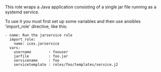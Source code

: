 This role wraps a Java application consisting of a single jar file running as a
systemd service.

To use it you must first set up some variables and then use ansibles
'import_role' directive, like this:

	- name: Run the jarservice role
	  import_role:
		name: icos.jarservice
	  vars:
		username        : foouser
		jarfile         : foo.jar
		servicename     : foo
		servicetemplate : roles/foo/templates/service.j2


